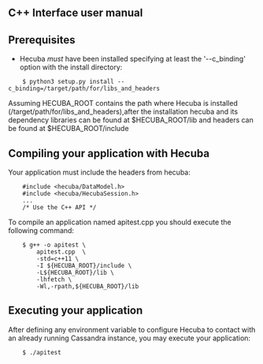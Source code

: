 C++ Interface user manual
----------------------------

Prerequisites
-------------
* Hecuba *must* have been installed specifying at least the '--c_binding'
  option with the install directory:

```
    $ python3 setup.py install --c_binding=/target/path/for/libs_and_headers
```

Assuming HECUBA_ROOT contains the path where Hecuba is installed
(/target/path/for/libs_and_headers),after the installation hecuba and its
dependency libraries can be found at $HECUBA_ROOT/lib and headers can be found
at $HECUBA_ROOT/include


Compiling your application with Hecuba
----------------------------------------
Your application must include the headers from hecuba:
```
    #include <hecuba/DataModel.h>
    #include <hecuba/HecubaSession.h>
    ...
    /* Use the C++ API */
```

To compile an application named apitest.cpp you should execute the following
command:

```
    $ g++ -o apitest \
        apitest.cpp  \
        -std=c++11 \
        -I ${HECUBA_ROOT}/include \
        -L${HECUBA_ROOT}/lib \
        -lhfetch \
        -Wl,-rpath,${HECUBA_ROOT}/lib
```


Executing your application
--------------------------
After defining any environment variable to configure Hecuba to contact with an
already running Cassandra instance, you may execute your application:

```
    $ ./apitest
```


